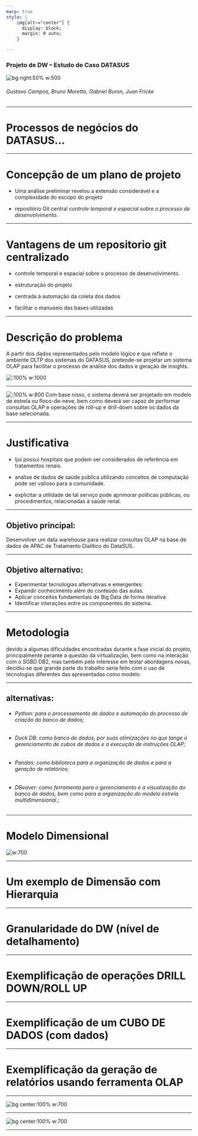 ```yaml
---
marp: true
style: |
    img[alt~="center"] {
      display: block;
      margin: 0 auto;
    }

---
```

<!-- theme: uncover   -->
<!-- class: invert -->

### Projeto de DW – Estudo de Caso DATASUS
![bg right:50% w:500](photos/cubo-brazil-data-cube-bdc.png)
###### Gustavo Campos, Bruno Moretto, Gabriel Buron, Juan Fricke

---

# Processos de negócios do DATASUS...




---

# Concepção de um plano de projeto

* Uma análise preliminar revelou a extensão considerável e a complexidade do escopo do projeto

* repositório Git central
*controle temporal e espacial sobre o processo de desenvolvimento.*

---

# Vantagens de um repositorio git centralizado

* controle temporal e espacial sobre o processo de desenvolvimento.

* estruturação do projeto

* centrada à automação da coleta dos dados

* facilitar o manuseio das bases utilizadas

---

# Descrição do problema

A partir dos dados representados pelo modelo lógico e que reflete o ambiente OLTP dos sistemas do DATASUS, pretende-se projetar um sistema OLAP para facilitar o processo de análise dos dados e geração de insights.

![:100% w:1000](photos/Roll-up-and-Drill-down-operations.png)

---

![:100% w:800](photos/star-vs-snow.jpg)
Com base nisso, o sistema deverá ser projetado em modelo de estrela ou floco-de-neve, bem como deverá ser capaz de performar consultas OLAP e operações de roll-up e drill-down sobre os dados da base selecionada.

---

# Justificativa

* Ijuí possui hospitais que podem ser considerados de referência em tratamentos renais.

* análise de dados de saúde pública utilizando conceitos de computação pode ser valioso para a comunidade.

* explicitar a utilidade de tal serviço pode aprimorar políticas públicas, ou procedimentos, relacionadas à saúde renal.

---


## Objetivo principal:

  Desenvolver um data warehouse para realizar consultas OLAP na base de dados de APAC de Tratamento Dialítico do DataSUS.

---

## Objetivo alternativo:

- Experimentar tecnologias alternativas e emergentes:
- Expandir conhecimento além do conteúdo das aulas.
- Aplicar conceitos fundamentais de Big Data de forma iterativa.
- Identificar interações entre os componentes do sistema.

---

# Metodologia

devido a algumas dificuldades encontradas durante a fase inicial do projeto, principalmente perante a questão da virtualização, bem como na interação com o SGBD DB2, mas também pelo interesse em testar abordagens novas, decidiu-se que grande parte do trabalho seria feito com o uso de tecnologias diferentes das apresentadas como modelo. 

---

## alternativas:
* ######  _Python_: para o processamento de dados e automação do processo de criação do banco de dados;
* ######  _Duck DB_: como banco de dados, por suas otimizações no que tange o gerenciamento de cubos de dados e a execução de instruções _OLAP_;
* ###### _Pandas_: como biblioteca para a organização de dados e para a geração de relatórios;
* ######  _DBeaver_: como ferramenta para o gerenciamento e a visualização do banco de dados, bem como para a organização do modelo estrela multidimensional.;

---

# Modelo Dimensional

![w:700](photos/ERdiagram_OLAP_model.png)

---

# Um exemplo de Dimensão com Hierarquia

---

# Granularidade do DW (nível de detalhamento)

---

# Exemplificação de operações DRILL DOWN/ROLL UP

---

# Exemplificação de um CUBO DE DADOS (com dados)

--- 

# Exemplificação da geração de relatórios usando ferramenta OLAP

---

![bg center:100% w:700](photos/susgpre.sh-in-action.png)

---

![bg center:100% w:700](photos/First-Version-running.png)

---